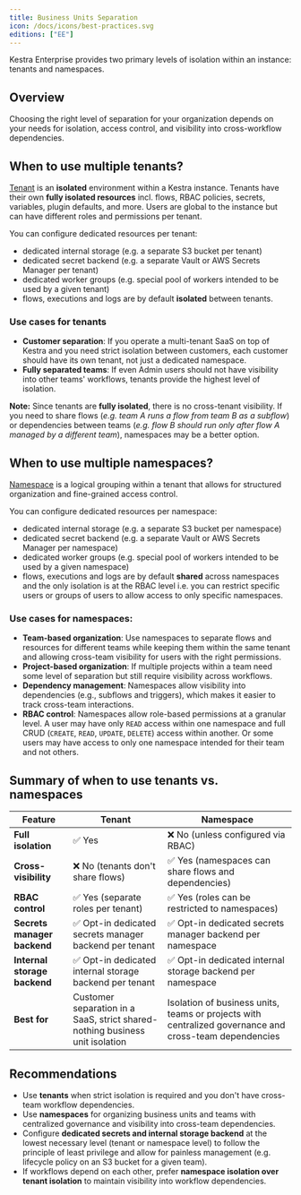 ```yaml
---
title: Business Units Separation
icon: /docs/icons/best-practices.svg
editions: ["EE"]
---
```


Kestra Enterprise provides two primary levels of isolation within an instance: tenants and namespaces.

## Overview

Choosing the right level of separation for your organization depends on your needs for isolation, access control, and visibility into cross-workflow dependencies.

## When to use multiple tenants?

[Tenant](../06.enterprise/02.governance/tenants.md) is an **isolated** environment within a Kestra instance. Tenants have their own **fully isolated resources** incl. flows, RBAC policies, secrets, variables, plugin defaults, and more. Users are global to the instance but can have different roles and permissions per tenant.

You can configure dedicated resources per tenant:
- dedicated internal storage (e.g. a separate S3 bucket per tenant)
- dedicated secret backend (e.g. a separate Vault or AWS Secrets Manager per tenant)
- dedicated worker groups (e.g. special pool of workers intended to be used by a given tenant)
- flows, executions and logs are by default **isolated** between tenants.

### Use cases for tenants

- **Customer separation**: If you operate a multi-tenant SaaS on top of Kestra and you need strict isolation between customers, each customer should have its own tenant, not just a dedicated namespace.
- **Fully separated teams**: If even Admin users should not have visibility into other teams' workflows, tenants provide the highest level of isolation.

**Note:** Since tenants are **fully isolated**, there is no cross-tenant visibility. If you need to share flows (_e.g. team A runs a flow from team B as a subflow_) or dependencies between teams (_e.g. flow B should run only after flow A managed by a different team_), namespaces may be a better option.

## When to use multiple namespaces?

[Namespace](../06.enterprise/02.governance/07.namespace-management.md) is a logical grouping within a tenant that allows for structured organization and fine-grained access control.

You can configure dedicated resources per namespace:
- dedicated internal storage (e.g. a separate S3 bucket per namespace)
- dedicated secret backend (e.g. a separate Vault or AWS Secrets Manager per namespace)
- dedicated worker groups (e.g. special pool of workers intended to be used by a given namespace)
- flows, executions and logs are by default **shared** across namespaces and the only isolation is at the RBAC level i.e. you can restrict specific users or groups of users to allow access to only specific namespaces.

### Use cases for namespaces:

- **Team-based organization**: Use namespaces to separate flows and resources for different teams while keeping them within the same tenant and allowing cross-team visibility for users with the right permissions.
- **Project-based organization**: If multiple projects within a team need some level of separation but still require visibility across workflows.
- **Dependency management**: Namespaces allow visibility into dependencies (e.g., subflows and triggers), which makes it easier to track cross-team interactions.
- **RBAC control**: Namespaces allow role-based permissions at a granular level. A user may have only `READ` access within one namespace and full CRUD (`CREATE`, `READ`, `UPDATE`, `DELETE`) access within another. Or some users may have access to only one namespace intended for their team and not others.


## Summary of when to use tenants vs. namespaces

| Feature                      | Tenant                                                                       | Namespace                                                                                              |
|------------------------------|------------------------------------------------------------------------------|--------------------------------------------------------------------------------------------------------|
| **Full isolation**           | ✅ Yes                                                                        | ❌ No (unless configured via RBAC)                                                                      |
| **Cross-visibility**         | ❌ No (tenants don't share flows)                                             | ✅ Yes (namespaces can share flows and dependencies)                                                    |
| **RBAC control**             | ✅ Yes (separate roles per tenant)                                            | ✅ Yes (roles can be restricted to namespaces)                                                          |
| **Secrets manager backend**  | ✅ Opt-in dedicated secrets manager backend per tenant                        | ✅ Opt-in dedicated secrets manager backend per namespace                                               |
| **Internal storage backend** | ✅ Opt-in dedicated internal storage backend per tenant                       | ✅ Opt-in dedicated internal storage backend per namespace                                              |
| **Best for**                 | Customer separation in a SaaS, strict shared-nothing business unit isolation | Isolation of business units, teams or projects with centralized governance and cross-team dependencies |

## Recommendations

- Use **tenants** when strict isolation is required and you don't have cross-team workflow dependencies.
- Use **namespaces** for organizing business units and teams with centralized governance and visibility into cross-team dependencies.
- Configure **dedicated secrets and internal storage backend** at the lowest necessary level (tenant or namespace level) to follow the principle of least privilege and allow for painless management (e.g. lifecycle policy on an S3 bucket for a given team).
- If workflows depend on each other, prefer **namespace isolation over tenant isolation** to maintain visibility into workflow dependencies.



